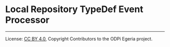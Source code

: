 <!-- SPDX-License-Identifier: CC-BY-4.0 -->
<!-- Copyright Contributors to the ODPi Egeria project. -->

# Local Repository TypeDef Event Processor



----
License: [CC BY 4.0](https://creativecommons.org/licenses/by/4.0/),
Copyright Contributors to the ODPi Egeria project.